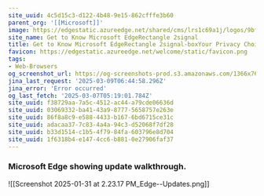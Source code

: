 ```yaml
---
site_uuid: 4c5d15c3-d122-4b48-9e15-862cfffe3b60
parent_org: '[[Microsoft]]'
image: https://edgestatic.azureedge.net/shared/cms/lrs1c69a1j/logos/9bf02dd94ea34924aa15548eef82ed24-png-w231.webp
site_name: Get to Know Microsoft EdgeRectangle 2signal
title: Get to Know Microsoft EdgeRectangle 2signal-boxYour Privacy Choices Opt-Out IconYour Privacy Choices Opt-Out Icon
favicon: https://edgestatic.azureedge.net/welcome/static/favicon.png
tags:
- Web-Browsers
og_screenshot_url: https://og-screenshots-prod.s3.amazonaws.com/1366x768/80/false/76ba71ece8c53c686d8b27f4046552c41a072811cf81cc488e322095c192e981.jpeg
jina_last_request: '2025-03-09T06:44:58.296Z'
jina_error: 'Error occurred'
og_last_fetch: '2025-03-07T05:19:01.784Z'
site_uuid: f38729aa-7a5c-4512-ac44-a79cde06636d
site_uuid: 03069332-ba41-43a9-8777-5658757e263e
site_uuid: 86f8a8c9-e588-4433-b167-6bd6715ce31c
site_uuid: adacaa37-7c83-4a4a-94c3-d52068f7df28
site_uuid: b33d1514-c1b5-4f79-84fa-603796e8d704
site_uuid: 1f6318b4-e147-4cc6-b881-0e27906faf37
---
```

### Microsoft Edge showing update walkthrough. 
![[Screenshot 2025-01-31 at 2.23.17 PM_Edge--Updates.png]]
